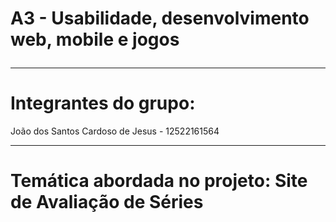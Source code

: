 # A3 - Usabilidade, desenvolvimento web, mobile e jogos <br><hr>

# Integrantes do grupo:

João dos Santos Cardoso de Jesus - 12522161564 <br>
<hr>

# Temática abordada no projeto: Site de Avaliação de Séries
